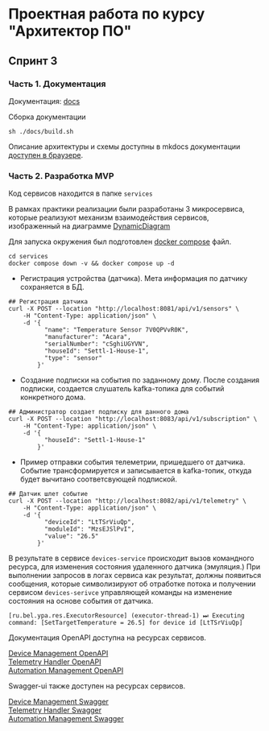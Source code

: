 # Проектная работа по курсу "Архитектор ПО" 

## Спринт 3

### Часть 1. Документация

Документация: [docs](docs)

Сборка документации
```shell
sh ./docs/build.sh
```

Описание архитектуры и схемы доступны в mkdocs документации [доступен в браузере](http://127.0.0.1:8000/).

### Часть 2. Разработка MVP

Код сервисов находится в папке `services`

В рамках практики реализации были разработаны 3 микросервиса, которые реализуют механизм взаимодействия сервисов,
изображенный на диаграмме [DynamicDiagram](docs/docs/assets/target/DynamicDiagram.md)

Для запуска окружения был подготовлен [docker compose](services/compose.yaml) файл.

```shell
cd services
docker compose down -v && docker compose up -d
```
  
- Регистрация устройства (датчика). Мета информация по датчику сохраняется в БД.

```shell
## Регистрация датчика
curl -X POST --location "http://localhost:8081/api/v1/sensors" \
    -H "Content-Type: application/json" \
    -d '{
          "name": "Temperature Sensor 7V0QPVvR0K",
          "manufacturer": "Acara",
          "serialNumber": "cSghiUGYVN",
          "houseId": "Settl-1-House-1",
          "type": "sensor"
        }'
```

- Создание подписки на события по заданному дому. После создания подписки, создается слушатель kafka-топика для событий конкретного дома.

```shell
## Администратор создает подписку для данного дома
curl -X POST --location "http://localhost:8083/api/v1/subscription" \
    -H "Content-Type: application/json" \
    -d '{
          "houseId": "Settl-1-House-1"
        }'
```

- Пример отправки события телеметрии, пришедшего от датчика. Событие трансформируется и записывается в kafka-топик, 
    откуда будет вычитано соответсвующей подпиской.

```shell
## Датчик шлет событие
curl -X POST --location "http://localhost:8082/api/v1/telemetry" \
    -H "Content-Type: application/json" \
    -d '{
          "deviceId": "LtTSrViuQp",
          "moduleId": "MzsEJSlPvI",
          "value": "26.5"
        }'
```

В результате в сервисе `devices-service` происходит вызов командного ресурса, для изменения состояния удаленного датчика (эмуляция.)
При выполнении запросов в логах сервиса как результат, должны появиться сообщения, которые символизируют об отработке потока и получении 
сервисом `devices-serivce` управляющей команды на изменение состояния на основе события от датчика.
```
[ru.bel.ypa.res.ExecutorResource] (executor-thread-1) ⏭ Executing command: [SetTargetTemperature = 26.5] for device id [LtTSrViuQp]
```


Документация OpenAPI доступна на ресурсах сервисов.

[Device Management OpenAPI](http://localhost:8081/q/openapi)   
[Telemetry Handler OpenAPI](http://localhost:8082/q/openapi)   
[Automation Management OpenAPI](http://localhost:8083/q/openapi)   

Swagger-ui также доступен на ресурсах сервисов.

[Device Management Swagger](http://localhost:8081/q/swagger-ui/)  
[Telemetry Handler Swagger](http://localhost:8082/q/swagger-ui/)  
[Automation Management Swagger](http://localhost:8083/q/swagger-ui/)  